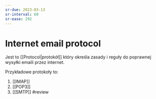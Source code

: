 ```yaml
---
sr-due: 2023-03-13
sr-interval: 60
sr-ease: 292
---
```


# Internet email protocol
Jest to [[Protocol|protokół]] który określa zasady i reguły do poprawnej wysyłki emaili przez internet.

Przykładowe protokoły to:
1. [[IMAP]]
2. [[POP3]]
3. [[SMTP]]
#review